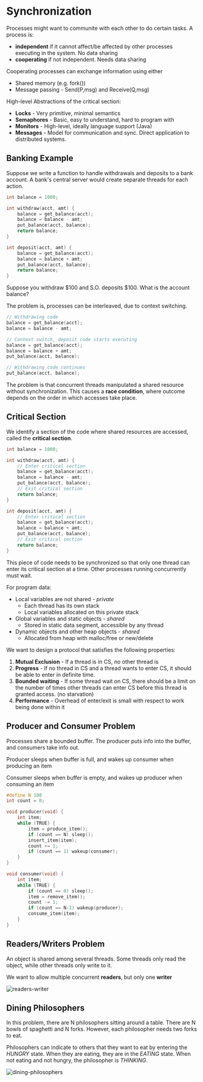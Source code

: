 # Synchronization
Processes might want to communite with each other to do certain tasks. A process is:
* **independent** if it cannot affect/be affected by other processes executing in the system. No data sharing
* **cooperating** if not independent. Needs data sharing

Cooperating processes can exchange information using either
* Shared memory (e.g. fork())
* Message passing - Send(P,msg) and Receive(Q,msg)

High-level Abstractions of the critical section:
* **Locks** - Very primitive, minimal semantics
* **Semaphores** - Basic, easy to understand, hard to program with
* **Monitors** - High-level, ideally language support (Java)
* **Messages** - Model for communication and sync. Direct application to distributed systems.

## Banking Example
Suppose we write a function to handle withdrawals and deposits to a bank account. A bank's central server would create separate threads for each action.

```c
int balance = 1000;

int withdraw(acct, amt) {
	balance = get_balance(acct);
	balance = balance - amt;
	put_balance(acct, balance);
	return balance;
}

int deposit(acct, amt) {
	balance = get_balance(acct);
	balance = balance + amt;
	put_balance(acct, balance);
	return balance;
}
```

Suppose you withdraw $100 and S.O. deposits $100. What is the account balance?

The problem is, processes can be interleaved, due to context switching.
```c
// Withdrawing code
balance = get_balance(acct);
balance = balance - amt;

// Context switch, deposit code starts executing
balance = get_balance(acct);
balance = balance + amt;
put_balance(acct, balance);

// Withdrawing code continues
put_balance(acct, balance);
```

The problem is that concurrent threads manipulated a shared resource without synchronization. This causes a **race condition**, where outcome depends on the order in which accesses take place.

## Critical Section
We identify a section of the code where shared resources are accessed, called the **critical section**.

```c
int balance = 1000;

int withdraw(acct, amt) {
	// Enter critical section
	balance = get_balance(acct);
	balance = balance - amt;
	put_balance(acct, balance);
	// Exit critical section
	return balance;
}

int deposit(acct, amt) {
	// Enter critical section
	balance = get_balance(acct);
	balance = balance + amt;
	put_balance(acct, balance);
	// Exit critical section
	return balance;
}
```
This piece of code needs to be synchronized so that only one thread can enter its critical section at a time. Other processes running concurrently must wait.

For program data:
* Local variables are not shared - *private*
	* Each thread has its own stack
	* Local variables allocated on this private stack
* Global variables and static objects - *shared*
	* Stored in static data segment, accessible by any thread
* Dynamic objects and other heap objects - *shared*
	* Allocated from heap with malloc/free or new/delete

We want to design a protocol that satisfies the following properties:
1. **Mutual Exclusion** - If a thread is in CS, no other thread is
2. **Progress** - If no thread in CS and a thread wants to enter CS, it should be able to enter in definite time.
3. **Bounded waiting** - If some thread wait on CS, there should be a limit on the number of times other threads can enter CS before this thread is granted access. (no starvation)
4. **Performance** - Overhead of enter/exit is small with respect to work being done within it

## Producer and Consumer Problem
Processes share a bounded buffer. The producer puts info into the buffer, and consumers take info out.

Producer sleeps when buffer is full, and wakes up consumer when producing an item 

Consumer sleeps when buffer is empty, and wakes up producer when consuming an item 

```c
#define N 100
int count = 0;

void producer(void) {
	int item;
	while (TRUE) {
		item = produce_item();
		if (count == N) sleep();
		insert_item(item);
		count += 1;
		if (count == 1) wakeup(consumer);
	}
}

void consumer(void) { 
	int item; 
	while (TRUE) {
		if (count == 0) sleep();
		item = remove_item();
		count -= 1;
		if (count == N-1) wakeup(producer);
		consume_item(item);
	}
}
```

## Readers/Writers Problem
An object is shared among several threads. Some threads only read the object, while other threads only write to it.

We want to allow multiple concurrent **readers**, but only one **writer**

![readers-writer](readers-writer.png)

## Dining Philosophers
In this problem, there are N philosophers sitting around a table. There are N bowls of spaghetti and N forks. However, each philosopher needs two forks to eat.

Philosophers can indicate to others that they want to eat by entering the $HUNGRY$ state. When they are eating, they are in the $EATING$ state. When not eating and not hungry, the philosopher is $THINKING$. 

![dining-philosophers](dining-philosophers.png)
